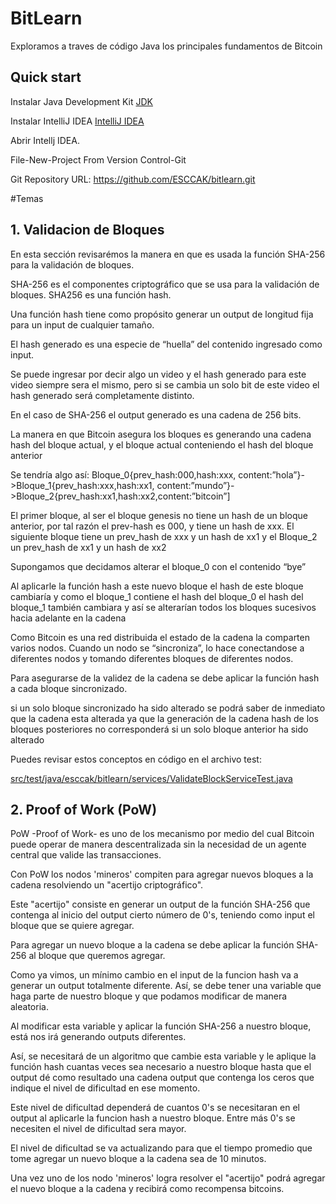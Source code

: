 # BitLearn
Exploramos a traves de código Java los principales fundamentos de Bitcoin

## Quick start

Instalar Java Development Kit [JDK](https://www.oracle.com/java/technologies/downloads/)

Instalar IntelliJ IDEA [IntelliJ IDEA](https://www.jetbrains.com/es-es/idea/download/)


Abrir Intellj IDEA.

File-New-Project From Version Control-Git

Git Repository URL: https://github.com/ESCCAK/bitlearn.git



#Temas
## 1. Validacion de Bloques

En esta sección revisarémos la manera en que es usada la función SHA-256 para la validación de bloques.


SHA-256 es el componentes criptográfico que se usa para la validación de bloques. SHA256 es una función hash.

Una función hash tiene como propósito generar un output de longitud fija para un input de cualquier tamaño.

El hash generado es una especie de “huella” del contenido ingresado como input.

Se puede ingresar por decir algo un video y el hash generado para este video siempre sera el mismo, pero si se cambia un solo bit de este video el hash generado será completamente distinto.

En el caso de SHA-256 el output generado es una cadena de 256 bits.

La manera en que Bitcoin asegura los bloques es generando una cadena hash del bloque actual, y el bloque actual conteniendo el hash del bloque anterior

Se tendría algo así:
Bloque_0{prev_hash:000,hash:xxx, content:”hola”}->Bloque_1{prev_hash:xxx,hash:xx1, content:”mundo”}->Bloque_2{prev_hash:xx1,hash:xx2,content:”bitcoin”]

El primer bloque, al ser el bloque genesis no tiene un hash de un bloque anterior, por tal razón el prev-hash es 000, y tiene un hash de xxx. El siguiente bloque tiene un prev_hash de xxx y un hash de xx1 y el Bloque_2 un prev_hash de xx1 y un hash de xx2

Supongamos que decidamos alterar el bloque_0 con el contenido “bye”

Al aplicarle la función hash a este nuevo bloque el hash de este bloque cambiaría y como el bloque_1 contiene el hash del bloque_0 el hash del bloque_1 también cambiara y así se alterarían todos los bloques sucesivos hacia adelante en la cadena

Como Bitcoin es una red distribuida el estado de la cadena la comparten varios nodos. Cuando un nodo se “sincroniza”, lo hace  conectandose a diferentes nodos y tomando diferentes bloques de diferentes nodos.

Para asegurarse de la validez de la cadena se debe aplicar la función hash a cada bloque sincronizado.

si un solo bloque sincronizado ha sido alterado se podrá saber de inmediato que la cadena esta alterada ya que la generación de la cadena hash de los bloques posteriores no corresponderá si un solo bloque anterior ha sido alterado 


Puedes revisar estos conceptos en código en el archivo test: 

[src/test/java/esccak/bitlearn/services/ValidateBlockServiceTest.java](https://github.com/ESCCAK/bitlearn/blob/main/src/test/java/esccak/bitlearn/services/ValidateBlockServiceTest.java)

## 2. Proof of Work (PoW)

PoW -Proof of Work- es uno de los mecanismo por medio del cual Bitcoin puede operar de manera descentralizada sin la necesidad de un agente central que valide las transacciones.  

Con PoW los nodos 'mineros' compiten para agregar nuevos bloques a la cadena resolviendo un "acertijo criptográfico".

Este "acertijo" consiste en generar un output de la función SHA-256 que contenga al inicio del output cierto número de 0's, teniendo como input el bloque que se quiere agregar.

Para agregar un nuevo bloque a la cadena se debe aplicar la función SHA-256 al bloque que queremos agregar.

Como ya vimos, un mínimo cambio en el input de la funcion hash va a generar un output totalmente diferente. Así, se debe tener una variable que haga parte de nuestro bloque y que podamos modificar de manera aleatoria.

Al modificar esta variable y aplicar la función SHA-256 a nuestro bloque, está nos irá generando outputs diferentes.

Así, se necesitará de un algoritmo que cambie esta variable y le aplique la función hash cuantas veces sea necesario a nuestro bloque hasta que el output dé como resultado una cadena output que contenga los ceros que indique el nivel de dificultad en ese momento.

Este nivel de dificultad dependerá de cuantos 0's se necesitaran en el output al aplicarle la funcion hash a nuestro bloque. Entre más 0's se necesiten el nivel de dificultad sera mayor.

El nivel de dificultad se va actualizando para que el tiempo promedio que tome agregar un nuevo bloque a la cadena sea de 10 minutos.

Una vez uno de los nodo 'mineros' logra resolver el "acertijo" podrá agregar el nuevo bloque a la cadena y recibirá como recompensa bitcoins.

